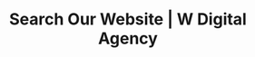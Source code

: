 ---
title: "Search Our Website | W Digital Agency" # in any language you want
layout: "search" # necessary for search
# url: "/archive"
# description: "Description for Search"
summary: "search"
placeholder: "Search Our Website"
---